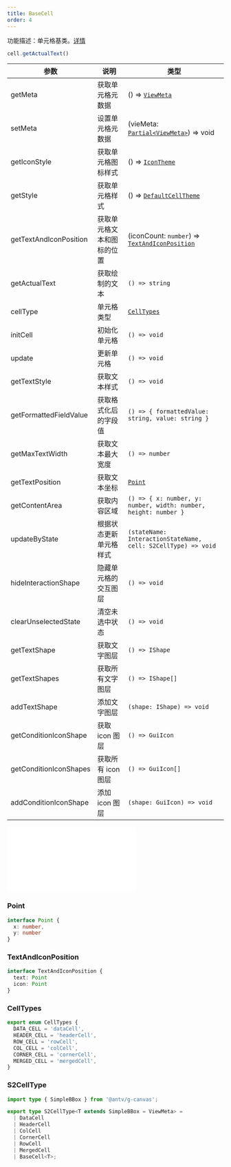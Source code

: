```yaml
---
title: BaseCell
order: 4
---
```


功能描述：单元格基类。[详情](https://github.com/antvis/S2/blob/master/packages/s2-core/src/cell/base-cell.ts)

```ts
cell.getActualText()
```

| 参数 | 说明 | 类型 |
| --- | --- | --- |
| getMeta | 获取单元格元数据 | () => [`ViewMeta`](#viewmeta) |
| setMeta | 设置单元格元数据 | (vieMeta: [`Partial<ViewMeta>`](#viewmeta)) => void |
| getIconStyle | 获取单元格图标样式 | () => [`IconTheme`](/docs/api/general/S2Theme#icontheme) |
| getStyle | 获取单元格样式 | () => [`DefaultCellTheme`](/docs/api/general/S2Theme#defaultcelltheme) |
| getTextAndIconPosition | 获取单元格文本和图标的位置 | (iconCount: `number`) => [`TextAndIconPosition`](#textandiconposition) |
| getActualText | 获取绘制的文本 | `() => string` |
| cellType | 单元格类型 | [`CellTypes`](#celltypes) |
| initCell | 初始化单元格 | `() => void` |
| update | 更新单元格 | `() => void` |
| getTextStyle | 获取文本样式 | `() => void` |
| getFormattedFieldValue | 获取格式化后的字段值 | `() => { formattedValue: string, value: string }` |
| getMaxTextWidth | 获取文本最大宽度 | `() => number` |
| getTextPosition | 获取文本坐标 | [`Point`](#point) |
| getContentArea | 获取内容区域 | `() => { x: number, y: number, width: number, height: number }` |
| updateByState | 根据状态更新单元格样式 | `(stateName: InteractionStateName, cell: S2CellType) => void` |
| hideInteractionShape | 隐藏单元格的交互图层 | `() => void` |
| clearUnselectedState | 清空未选中状态 | `() => void` |
| getTextShape | 获取文字图层 | `() => IShape` |
| getTextShapes | 获取所有文字图层 | `() => IShape[]` |
| addTextShape | 添加文字图层 | `(shape: IShape) => void` |
| getConditionIconShape | 获取 icon 图层 | `() => GuiIcon` |
| getConditionIconShapes | 获取所有 icon 图层 | `() => GuiIcon[]` |
| addConditionIconShape | 添加 icon 图层 | `(shape: GuiIcon) => void` |

<embed src="@/docs/common/view-meta.zh.md"></embed>

### Point

```ts
interface Point {
  x: number,
  y: number
}
```

### TextAndIconPosition

```ts
interface TextAndIconPosition {
  text: Point
  icon: Point
}
```

### CellTypes

```ts
export enum CellTypes {
  DATA_CELL = 'dataCell',
  HEADER_CELL = 'headerCell',
  ROW_CELL = 'rowCell',
  COL_CELL = 'colCell',
  CORNER_CELL = 'cornerCell',
  MERGED_CELL = 'mergedCell',
}
```

### S2CellType

```ts | pure
import type { SimpleBBox } from '@antv/g-canvas';

export type S2CellType<T extends SimpleBBox = ViewMeta> =
  | DataCell
  | HeaderCell
  | ColCell
  | CornerCell
  | RowCell
  | MergedCell
  | BaseCell<T>;
```
